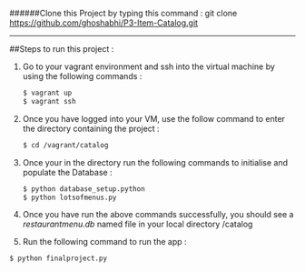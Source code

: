 ######Clone this Project by typing this command :
    git clone https://github.com/ghoshabhi/P3-Item-Catalog.git

---------

##Steps to run this project :

1) Go to your vagrant environment and ssh into the virtual machine by using the following commands :
	
	```sh
	$ vagrant up
	$ vagrant ssh
	```

2) Once you have logged into your VM, use the follow command to enter the directory containing the project :
	
	```sh
	$ cd /vagrant/catalog
	```

3) Once your in the directory run the following commands to initialise and populate the Database :
	
	```sh
	$ python database_setup.python
	$ python lotsofmenus.py
	```
	
4) Once you have run the above commands successfully, you should see a *restaurantmenu.db* named file in your local directory /catalog


5) Run the following command to run the app :

```sh
$ python finalproject.py
```
	
